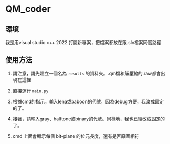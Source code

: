 # QM_coder

## 環境
我是用visual studio c++ 2022 打開新專案，把檔案都放在跟.sln檔案同個路徑

## 使用方法

1. 請注意，請先建立一個名為 `results` 的資料夾。.qm檔和解壓縮的.raw都會出現在這裡
2. 直接運行 `main.py`
3. 根據cmd的指示，輸入lena或baboon的代號，因為debug方便，我改成固定的了。
4. 接著，請輸入gray、halftone或binary的代號。同樣地，我也已經改成固定的了。

5. cmd 上面會顯示每個 bit-plane 的位元長度，還有是否原圖相符




